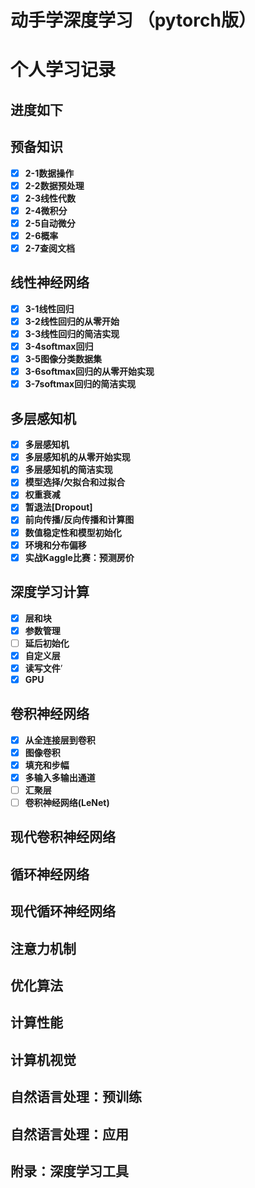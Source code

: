 # 动手学深度学习 （pytorch版）
# 个人学习记录
## 进度如下
## 预备知识
- [x] **2-1数据操作**
- [x] **2-2数据预处理**
- [x] **2-3线性代数**
- [x] **2-4微积分**
- [x] **2-5自动微分**
- [x] **2-6概率**
- [x] **2-7查阅文档**
## 线性神经网络
- [x] **3-1线性回归**
- [x] **3-2线性回归的从零开始**
- [x] **3-3线性回归的简洁实现**
- [x] **3-4softmax回归**
- [x] **3-5图像分类数据集**
- [x] **3-6softmax回归的从零开始实现**
- [x] **3-7softmax回归的简洁实现**
## 多层感知机
- [x] **多层感知机**
- [x] **多层感知机的从零开始实现**
- [x] **多层感知机的简洁实现**
- [x] **模型选择/欠拟合和过拟合**
- [x] **权重衰减**
- [x] **暂退法[Dropout]**
- [x] **前向传播/反向传播和计算图**
- [x] **数值稳定性和模型初始化**
- [x] **环境和分布偏移**
- [x] **实战Kaggle比赛：预测房价**
## 深度学习计算
- [x] **层和块**
- [x] **参数管理**
- [ ] **延后初始化**
- [x] **自定义层**
- [x] **读写文件**’
- [x] **GPU**
## 卷积神经网络
- [x] **从全连接层到卷积**
- [x] **图像卷积**
- [x] **填充和步幅**
- [x] **多输入多输出通道**
- [ ] **汇聚层**
- [ ] **卷积神经网络(LeNet)**
## 现代卷积神经网络
## 循环神经网络
## 现代循环神经网络
## 注意力机制
## 优化算法
## 计算性能
## 计算机视觉
## 自然语言处理：预训练
## 自然语言处理：应用
## 附录：深度学习工具
